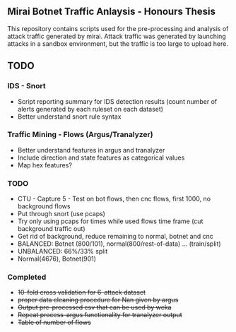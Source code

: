 Mirai Botnet Traffic Anlaysis - Honours Thesis
----------------------------------------------

This repository contains scripts used for the pre-processing and analysis of attack traffic generated by mirai.
Attack traffic was generated by launching attacks in a sandbox environment, but the traffic is too large to upload here.


    
TODO
----

### IDS - Snort

- Script reporting summary for IDS detection results (count number of
alerts generated by each ruleset on each dataset)
- Better understand snort rule syntax

### Traffic Mining - Flows (Argus/Tranalyzer)

- Better understand features in argus and tranalyzer
- Include direction and state features as categorical values
- Map hex features?



### TODO
- CTU - Capture 5 - Test on bot flows, then cnc flows, first 1000, no background flows
- Put through snort (use pcaps)
- Try only using pcaps for times while used flows time frame (cut background traffic out)
- Get rid of background, reduce remaining to normal, botnet and cnc
- BALANCED: Botnet (800/101), normal(800/rest-of-data) ... (train/split)
- UNBALANCED: 66%/33% split
- Normal(4676), Botnet(901)

### Completed
- ~~10-fold cross validation for 6-attack dataset~~
- ~~proper data cleaning procedure for Nan given by argus~~
- ~~Output pre-processed csv that can be used by weka~~
- ~~Repeat process-argus functionality for tranalyzer output~~
- ~~Table of number of flows~~

